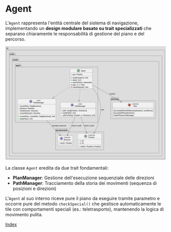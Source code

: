 # Agent

L'`Agent` rappresenta l'entità centrale del sistema di navigazione, implementando un **design modulare basato su trait 
specializzati** che separano chiaramente le responsabilità di gestione del piano e del percorso.

<p align="center">
  <img src="../resources/agent.png" alt="Agent" title="Agent" />
</p>

La classe `Agent` eredita da due trait fondamentali:
- **PlanManager**: Gestione dell'esecuzione sequenziale delle direzioni
- **PathManager**: Tracciamento della storia dei movimenti (sequenza di posizioni e direzioni)

L'`Agent` al suo interno riceve pure il piano da eseguire tramite parametro e occorre pure del metodo `checkSpecial()` 
che gestisce automaticamente le tile con comportamenti speciali (es.: teletrasporto), mantenendo la logica di movimento pulita.


[Index](../index.md)
